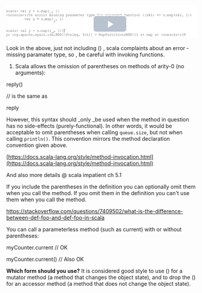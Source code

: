 ![](/assets/notes1.png)

Look in the above, just not including \(\) , scala complaints about an error - missing paramater type, so , be careful with invoking functions.

1. Scala allows the omission of parentheses on methods of arity-0 \(no arguments\):

reply\(\)

// is the same as

reply

However, this syntax should \_only \_be used when the method in question has no side-effects \(purely-functional\). In other words, it would be acceptable to omit parentheses when calling `queue.size`, but not when calling `println()`. This convention mirrors the method declaration convention given above.

[https://docs.scala-lang.org/style/method-invocation.html](https://docs.scala-lang.org/style/method-invocation.html)

And also more details @ scala impatient ch 5.1

If you include the parentheses in the definition you can optionally omit them when you call the method. If you omit them in the definition you can't use them when you call the method.

https://stackoverflow.com/questions/7409502/what-is-the-difference-between-def-foo-and-def-foo-in-scala





You can call a parameterless method \(such as current\) with or without
 parentheses:



myCounter.current // OK

myCounter.current\(\) // Also OK

**Which form should you use?** It is considered good style to use \(\) for a
 mutator method \(a method that changes the object state\), and to drop the \(\)
 for an accessor method \(a method that does not change the object state\).

